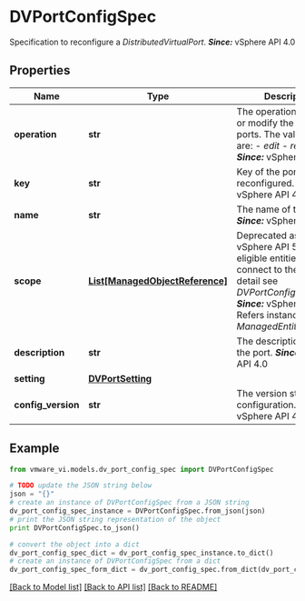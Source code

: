 # DVPortConfigSpec

Specification to reconfigure a *DistributedVirtualPort*.  ***Since:*** vSphere API 4.0 

## Properties
Name | Type | Description | Notes
------------ | ------------- | ------------- | -------------
**operation** | **str** | The operation to remove or modify the existing ports.  The valid values are: - *edit* - *remove*    ***Since:*** vSphere API 4.0  | 
**key** | **str** | Key of the port to be reconfigured.  ***Since:*** vSphere API 4.0  | [optional] 
**name** | **str** | The name of the port.  ***Since:*** vSphere API 4.0  | [optional] 
**scope** | [**List[ManagedObjectReference]**](ManagedObjectReference.md) | Deprecated as of vSphere API 5.5.  The eligible entities that can connect to the port, for detail see *DVPortConfigInfo.scope*.  ***Since:*** vSphere API 4.0  Refers instances of *ManagedEntity*.  | [optional] 
**description** | **str** | The description string of the port.  ***Since:*** vSphere API 4.0  | [optional] 
**setting** | [**DVPortSetting**](DVPortSetting.md) |  | [optional] 
**config_version** | **str** | The version string of the configuration.  ***Since:*** vSphere API 4.0  | [optional] 

## Example

```python
from vmware_vi.models.dv_port_config_spec import DVPortConfigSpec

# TODO update the JSON string below
json = "{}"
# create an instance of DVPortConfigSpec from a JSON string
dv_port_config_spec_instance = DVPortConfigSpec.from_json(json)
# print the JSON string representation of the object
print DVPortConfigSpec.to_json()

# convert the object into a dict
dv_port_config_spec_dict = dv_port_config_spec_instance.to_dict()
# create an instance of DVPortConfigSpec from a dict
dv_port_config_spec_form_dict = dv_port_config_spec.from_dict(dv_port_config_spec_dict)
```
[[Back to Model list]](../README.md#documentation-for-models) [[Back to API list]](../README.md#documentation-for-api-endpoints) [[Back to README]](../README.md)


